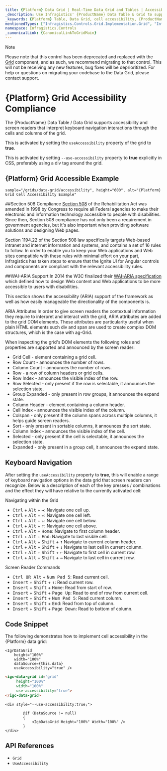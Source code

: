 ```yaml
---
title: {Platform} Data Grid | Real-Time Data Grid and Tables | Accessibility Compliance | Infragistics
_description: Use Infragistics' {ProductName} Data Table & Grid to support accessibility feature that will enable screen readers to read "speak" keyboard navigation interactions through the cells and columns of the grid. View {ProductName} table tutorials!
_keywords: {Platform} Table, Data Grid, cell accessibility, {ProductName}, Infragistics
mentionedTypes: ["Infragistics.Controls.Grid.Implementation.Grid", "Infragistics.Controls.Grid.Implementation.Column"]
namespace: Infragistics.Controls
_canonicalLink: {CanonicalLinkToGridMain}
---
```


<!-- Blazor, WebComponents -->

> [!Note]
Please note that this control has been deprecated and replaced with the [Grid](../data-grid.md) component, and as such, we recommend migrating to that control. This will not be receiving any new features, bug fixes will be deprioritized. For help or questions on migrating your codebase to the Data Grid, please contact support.

<!-- end: Blazor, WebComponents -->

# {Platform} Grid Accessibility Compliance

The {ProductName} Data Table / Data Grid supports accessibility and screen readers that interpret keyboard navigation interactions through the cells and columns of the grid.

<!-- React, WebComponents -->
This is activated by setting the `useAccessibility` property of the grid to **true**.
<!-- end: React, WebComponents -->

<!-- Blazor -->
This is activated by setting `--use-accessibility` property to **true** explicitly in CSS, preferably using a div tag around the grid.
<!-- end: Blazor -->

## {Platform} Grid Accessible Example


`sample="/grids/data-grid/accessibility", height="600", alt="{Platform} Grid Cell Accessibility Example"`



<div class="divider--half"></div>

##Section 508 Compliance
<a href="https://www.section508.gov/" target="_blank">Section 508</a> of the Rehabilitation Act was amended in 1998 by Congress to require all Federal agencies to make their electronic and information technology accessible to people with disabilities. Since then, Section 508 compliance has not only been a requirement in government agencies, but it's also important when providing software solutions and designing Web pages.

Section 1194.22 of the Section 508 law specifically targets Web-based intranet and internet information and systems, and contains a set of 16 rules to follow. In order to enable you to keep your Web applications and Web sites compatible with these rules with minimal effort on your part, Infragistics has taken steps to ensure that the Ignite UI for Angular controls and components are compliant with the relevant accessibility rules.

##WAI-ARIA Support
In 2014 the W3C finalized their <a href="https://www.w3.org/TR/wai-aria/" target="_blank">WAI-ARIA specification</a> which defined how to design Web content and Web applications to be more accessible to users with disabilities.

This section shows the accessibility (ARIA) support of the framework as well as how easily manageable the directionality of the components is.

ARIA Attributes
In order to give screen readers the contextual information they require to interpret and interact with the grid, ARIA attributes are added to the grid DOM elements. These attributes are particularity useful when plain HTML elements such div and span are used to create complex DOM structures, which is the case with ag-Grid.

When inspecting the grid's DOM elements the following roles and properties are supported and announced by the screen reader:

- Grid Cell - element containing a grid cell.
- Row Count - announces the number of rows.
- Column Count - announces the number of rows.
- Row - a row of column headers or grid cells.
- Row Index - announces the visible index of the row.
- Row Selected - only present if the row is selectable, it announces the selection state.
- Group Expanded - only present in row groups, it announces the expand state.
- Column Header - element containing a column header.
- Cell Index - announces the visible index of the column.
- Colspan - only present if the column spans across multiple columns, it helps guide screen readers.
- Sort - only present in sortable columns, it announces the sort state.
- Column Index - announces the visible index of the cell.
- Selected - only present if the cell is selectable, it announces the selection state.
- Expanded - only present in a group cell, it announces the expand state.

## Keyboard Navigation

After setting the `useAccessibility` property to **true**, this will enable a range of keyboard navigation options in the data grid that screen readers can recognize. Below is a description of each of the key presses / combinations and the effect they will have relative to the currently activated cell:

Navigating within the Grid

- <kbd>Ctrl</kbd> + <kbd>Alt</kbd> + <kbd>→</kbd>: Navigate one cell up.
- <kbd>Ctrl</kbd> + <kbd>Alt</kbd> + <kbd>←</kbd>: Navigate one cell left.
- <kbd>Ctrl</kbd> + <kbd>Alt</kbd> + <kbd>↓</kbd>: Navigate one cell below.
- <kbd>Ctrl</kbd> + <kbd>Alt</kbd> + <kbd>↑</kbd>: Navigate one cell above.
- <kbd>Ctrl</kbd> + <kbd>Alt</kbd> + <kbd>Home</kbd>: Navigate to first column header.
- <kbd>Ctrl</kbd> + <kbd>Alt</kbd> + <kbd>End</kbd>: Navigate to last visible cell.
- <kbd>Ctrl</kbd> + <kbd>Alt</kbd> + <kbd>Shift</kbd> + <kbd>↑</kbd>	Navigate to current column header.
- <kbd>Ctrl</kbd> + <kbd>Alt</kbd> + <kbd>Shift</kbd> + <kbd>↓</kbd>	Navigate to last cell in current column.
- <kbd>Ctrl</kbd> + <kbd>Alt</kbd> + <kbd>Shift</kbd> + <kbd>←</kbd>	Navigate to first cell in current row.
- <kbd>Ctrl</kbd> + <kbd>Alt</kbd> + <kbd>Shift</kbd> + <kbd>→</kbd>	Navigate to last cell in current row.

Screen Reader Commands

- <kbd>Ctrl OR Alt</kbd> + <kbd>Num Pad 5</kbd>: Read current cell.
- <kbd>Insert</kbd> + <kbd>Shift</kbd> + <kbd>↑</kbd>: Read current row.
- <kbd>Insert</kbd> + <kbd>Shift</kbd> + <kbd>Home</kbd>: Read from start of row.
- <kbd>Insert</kbd> + <kbd>Shift</kbd> + <kbd>Page Up</kbd>: Read to end of row from current cell.
- <kbd>Insert</kbd> + <kbd>Shift</kbd> + <kbd>Num Pad 5</kbd>: Read current column.
- <kbd>Insert</kbd> + <kbd>Shift</kbd> + <kbd>End</kbd>: Read from top of column.
- <kbd>Insert</kbd> + <kbd>Shift</kbd> + <kbd>Page Down</kbd>: Read to bottom of column.

## Code Snippet

The following demonstrates how to implement cell accessibility in the  {Platform} data grid:

```tsx
<IgrDataGrid
    height="100%"
    width="100%"
    dataSource={this.data}
    useAccessibility="true" />
```

```html
<igc-data-grid id="grid"
     height="100%"
     width="100%"
     use-accessibility="true">
</igc-data-grid>
```

```razor
<div style="--use-accessibility:true;">

        @if (DataSource != null)
        {
            <IgbDataGrid Height="100%" Width="100%" />
        }
</div>
```

## API References

 - `Grid`
 - `UseAccessibility`